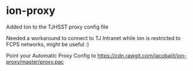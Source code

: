 # ion-proxy
Added Ion to the TJHSST proxy config file

Needed a workaround to connect to TJ Intranet while Ion is restricted to FCPS networks, might be useful :)

Point your Automatic Proxy Config to https://cdn.rawgit.com/jacobajit/ion-proxy/master/proxy.pac
